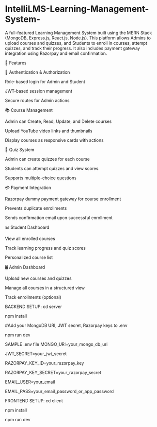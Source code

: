 # IntelliLMS-Learning-Management-System-
A full-featured Learning Management System built using the MERN Stack (MongoDB, Express.js, React.js, Node.js). This platform allows Admins to upload courses and quizzes, and Students to enroll in courses, attempt quizzes, and track their progress. It also includes payment gateway integration using Razorpay and email confirmation.

🚀 Features

🔐 Authentication & Authorization

Role-based login for Admin and Student

JWT-based session management

Secure routes for Admin actions

📚 Course Management

Admin can Create, Read, Update, and Delete courses

Upload YouTube video links and thumbnails

Display courses as responsive cards with actions

📝 Quiz System

Admin can create quizzes for each course

Students can attempt quizzes and view scores

Supports multiple-choice questions

💳 Payment Integration

Razorpay dummy payment gateway for course enrollment

Prevents duplicate enrollments

Sends confirmation email upon successful enrollment

📊 Student Dashboard

View all enrolled courses

Track learning progress and quiz scores

Personalized course list

🖥️ Admin Dashboard

Upload new courses and quizzes

Manage all courses in a structured view

Track enrollments (optional)

BACKEND SETUP:
cd server

npm install

#Add your MongoDB URI, JWT secret, Razorpay keys to .env

npm run dev

SAMPLE .env file
MONGO_URI=your_mongo_db_uri

JWT_SECRET=your_jwt_secret

RAZORPAY_KEY_ID=your_razorpay_key

RAZORPAY_KEY_SECRET=your_razorpay_secret

EMAIL_USER=your_email

EMAIL_PASS=your_email_password_or_app_password

FRONTEND SETUP:
cd client

npm install

npm run dev

